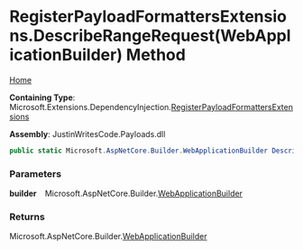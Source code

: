 # RegisterPayloadFormattersExtensions\.DescribeRangeRequest\(WebApplicationBuilder\) Method

[Home](../../../README.md)

**Containing Type**: Microsoft\.Extensions\.DependencyInjection\.[RegisterPayloadFormattersExtensions](../README.md)

**Assembly**: JustinWritesCode\.Payloads\.dll

```csharp
public static Microsoft.AspNetCore.Builder.WebApplicationBuilder DescribeRangeRequest(this Microsoft.AspNetCore.Builder.WebApplicationBuilder builder)
```

### Parameters

**builder** &ensp; Microsoft\.AspNetCore\.Builder\.[WebApplicationBuilder](https://docs.microsoft.com/en-us/dotnet/api/microsoft.aspnetcore.builder.webapplicationbuilder)

### Returns

Microsoft\.AspNetCore\.Builder\.[WebApplicationBuilder](https://docs.microsoft.com/en-us/dotnet/api/microsoft.aspnetcore.builder.webapplicationbuilder)

